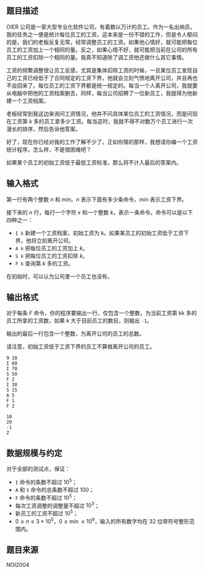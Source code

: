 ## 题目描述
OIER 公司是一家大型专业化软件公司，有着数以万计的员工。作为一名出纳员，我的任务之一便是统计每位员工的工资。这本来是一份不错的工作，但是令人郁闷的是，我们的老板反复无常，经常调整员工的工资。如果他心情好，就可能把每位员工的工资加上一个相同的量。反之，如果心情不好，就可能把当前在公司的所有员工的工资扣除一个相同的量。我真不知道除了调工资他还做什么其它事情。

工资的频繁调整很让员工反感，尤其是集体扣除工资的时候，一旦某位员工发现自己的工资已经低于了合同规定的工资下界，他就会立刻气愤地离开公司，并且再也不会回来了。每位员工的工资下界都是统一规定的。每当一个人离开公司，我就要从电脑中把他的工资档案删去，同样，每当公司招聘了一位新员工，我就得为他新建一个工资档案。

老板经常到我这边来询问工资情况，他并不问具体某位员工的工资情况，而是问现在工资第 $k$ 多的员工拿多少工资。每当这时，我就不得不对数万个员工进行一次漫长的排序，然后告诉他答案。

好了，现在你已经对我的工作了解不少了。正如你猜的那样，我想请你编一个工资统计程序。怎么样，不是很困难吧？

如果某个员工的初始工资低于最低工资标准，那么将不计入最后的答案内。

## 输入格式
第一行有两个整数 $n$ 和 $min$。$n$ 表示下面有多少条命令，$min$ 表示工资下界。

接下来的 $n$ 行，每行一个字符 $x$ 和一个整数 $k$，表示一条命令。命令可以是以下四种之一：

- `I k` 新建一个工资档案，初始工资为 $k$。如果某员工的初始工资低于工资下界，他将立刻离开公司。
- `A k` 把每位员工的工资加上 $k$。
- `S k` 把每位员工的工资扣除 $k$。
- `F k` 查询第 $k$ 多的工资。

在初始时，可以认为公司里一个员工也没有。

## 输出格式
对于每条 $F$ 命令，你的程序要输出一行，仅包含一个整数，为当前工资第 kk 多的员工所拿的工资数，如果 $k$ 大于目前员工的数目，则输出 `-1`。

输出的最后一行包含一个整数，为离开公司的员工的总数。

请注意，初始工资低于工资下界的员工不算做离开公司的员工。

```input1
9 10
I 60
I 70
S 50
F 2
I 30
S 15
A 5
F 1
F 2
```
```output1
10
20
-1
2
```

## 数据规模与约定
对于全部的测试点，保证：

- `I` 命令的条数不超过 $10^5$；
- `A` 和 `S` 命令的总条数不超过 $100$；
- `F` 命令的条数不超过 $10^5$；
- 每次工资调整的调整量不超过 $10^3$；
- 新员工的工资不超过 $10^5$；
- $0 \le n \le 3 \times 10^5$，$0 \le \min \le 10^9$，输入的所有数字均在 $32$ 位带符号整形范围内。

## 题目来源
NOI2004
